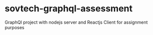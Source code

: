 # sovtech-graphql-assessment
GraphQl project with nodejs server and Reactjs Client for assignment purposes 
